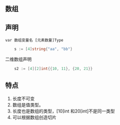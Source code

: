 ## 数组

## 声明

`var 数组变量名 [元素数量]Type`

```go
	s := [4]string{"aa", "bb"}
```

二维数组声明
```go
	s2 := [4][2]int{{10, 11}, {20, 21}}
```


## 特点
1. 长度不可变
2. 数组是值类型。
3. 长度也是数组的类型，[10]int 和20[int]不是同一类型
4. 可以根据数组创造切片